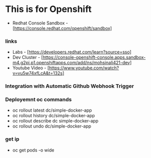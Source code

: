 # This is for Openshift

- Redhat Console Sandbox - [https://console.redhat.com/openshift/sandbox]

### links
- Labs - [https://developers.redhat.com/learn?source=sso]
- Dev Cluster - [https://console-openshift-console.apps.sandbox-m4.g2pi.p1.openshiftapps.com/add/ns/mohsinali421-dev]
- Youtube Video - [https://www.youtube.com/watch?v=vu5w74xfLcA&t=132s]

### Integration with Automatic Github Webhook Trigger

### Deployemnt oc commands
- oc rollout latest dc/simple-docker-app
- oc rollout history dc/simple-docker-app
- oc rollout describe dc simple-docker-app
- oc rollout undo dc/simple-docker-app

### get ip
- oc get pods -o wide